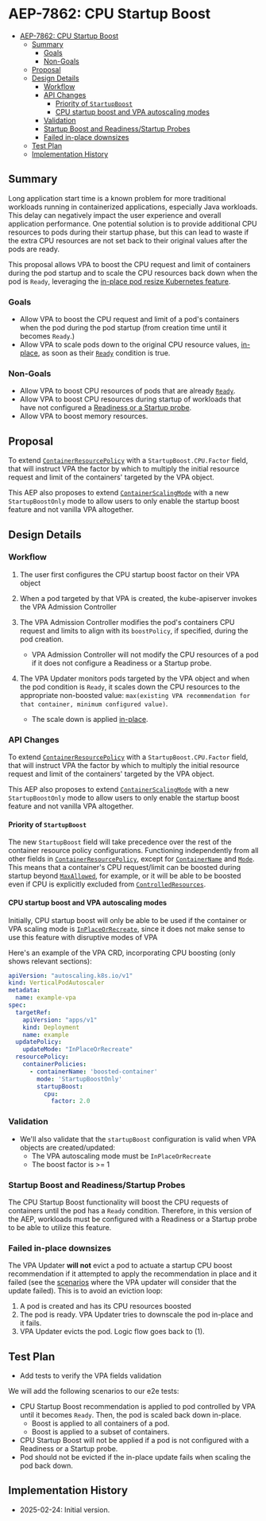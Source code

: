 # AEP-7862: CPU Startup Boost

<!-- toc -->
- [AEP-7862: CPU Startup Boost](#aep-7862-cpu-startup-boost)
  - [Summary](#summary)
    - [Goals](#goals)
    - [Non-Goals](#non-goals)
  - [Proposal](#proposal)
  - [Design Details](#design-details)
    - [Workflow](#workflow)
    - [API Changes](#api-changes)
      - [Priority of `StartupBoost`](#priority-of-startupboost)
      - [CPU startup boost and VPA autoscaling modes](#cpu-startup-boost-and-vpa-autoscaling-modes)
    - [Validation](#validation)
    - [Startup Boost and Readiness/Startup Probes](#startup-boost-and-readinessstartup-probes)
    - [Failed in-place downsizes](#failed-in-place-downsizes)
  - [Test Plan](#test-plan)
  - [Implementation History](#implementation-history)
<!-- /toc -->

## Summary

Long application start time is a known problem for more traditional workloads
running in containerized applications, especially Java workloads. This delay can
negatively impact the user experience and overall application performance. One
potential solution is to provide additional CPU resources to pods during their
startup phase, but this can lead to waste if the extra CPU resources are not
set back to their original values after the pods are ready.

This proposal allows VPA to boost the CPU request and limit of containers during
the pod startup and to scale the CPU resources back down when the pod is `Ready`,
leveraging the [in-place pod resize Kubernetes feature](https://github.com/kubernetes/enhancements/tree/master/keps/sig-node/1287-in-place-update-pod-resources).


### Goals

* Allow VPA to boost the CPU request and limit of a pod's containers when the pod during the pod startup (from creation time until it becomes `Ready`.)
* Allow VPA to scale pods down to the original CPU resource values, [in-place](https://github.com/kubernetes/enhancements/tree/master/keps/sig-node/1287-in-place-update-pod-resources), as soon as their [`Ready`](https://kubernetes.io/docs/concepts/workloads/pods/pod-lifecycle/#pod-conditions) condition is true.

### Non-Goals

* Allow VPA to boost CPU resources of pods that are already [`Ready`](https://kubernetes.io/docs/concepts/workloads/pods/pod-lifecycle/#pod-conditions).
* Allow VPA to boost CPU resources during startup of workloads that have not configured a [Readiness or a Startup probe](https://kubernetes.io/docs/tasks/configure-pod-container/configure-liveness-readiness-startup-probes/).
* Allow VPA to boost memory resources.

## Proposal

To extend [`ContainerResourcePolicy`](https://github.com/kubernetes/autoscaler/blob/0a34bf5d3a71b486bdaa440f1af7f8d50dc8e391/vertical-pod-autoscaler/pkg/apis/autoscaling.k8s.io/v1/types.go#L190) with a `StartupBoost.CPU.Factor` field, that will instruct VPA the factor by which to multiply the initial resource request and limit of the containers' targeted by the VPA object.

This AEP also proposes to extend [`ContainerScalingMode`](https://github.com/kubernetes/autoscaler/blob/0a34bf5d3a71b486bdaa440f1af7f8d50dc8e391/vertical-pod-autoscaler/pkg/apis/autoscaling.k8s.io/v1/types.go#L230-L235) with a new `StartupBoostOnly` mode to allow users to only enable the startup boost feature and not vanilla VPA altogether.

## Design Details

### Workflow

1.  The user first configures the CPU startup boost factor on their VPA object

1. When a pod targeted by that VPA is created, the kube-apiserver invokes the
VPA Admission Controller

1. The VPA Admission Controller modifies the pod's containers CPU request and
limits to align with its `boostPolicy`, if specified, during the
pod creation.
      * VPA Admission Controller will not modify the CPU resources of a pod if
        it does not configure a Readiness or a Startup probe.

1. The VPA Updater monitors pods targeted by the VPA object and when the pod
condition is `Ready`, it scales down the CPU resources to the appropriate
non-boosted value: `max(existing VPA recommendation for that container, minimum configured value)`.
    * The scale down is applied [in-place](https://github.com/kubernetes/enhancements/tree/master/keps/sig-node/1287-in-place-update-pod-resources).

### API Changes

To extend [`ContainerResourcePolicy`](https://github.com/kubernetes/autoscaler/blob/0a34bf5d3a71b486bdaa440f1af7f8d50dc8e391/vertical-pod-autoscaler/pkg/apis/autoscaling.k8s.io/v1/types.go#L190) with a `StartupBoost.CPU.Factor` field, that will instruct VPA the factor by which to multiply the initial resource request and limit of the containers' targeted by the VPA object.

This AEP also proposes to extend [`ContainerScalingMode`](https://github.com/kubernetes/autoscaler/blob/0a34bf5d3a71b486bdaa440f1af7f8d50dc8e391/vertical-pod-autoscaler/pkg/apis/autoscaling.k8s.io/v1/types.go#L230-L235) with a new `StartupBoostOnly` mode to allow users to only enable the startup boost feature and not vanilla VPA altogether.


#### Priority of `StartupBoost`

The new `StartupBoost` field will take precedence over the rest of the container resource policy configurations. Functioning independently from all other fields in [`ContainerResourcePolicy`](https://github.com/kubernetes/autoscaler/blob/0a34bf5d3a71b486bdaa440f1af7f8d50dc8e391/vertical-pod-autoscaler/pkg/apis/autoscaling.k8s.io/v1/types.go#L190), except for [`ContainerName`](https://github.com/kubernetes/autoscaler/blob/0a34bf5d3a71b486bdaa440f1af7f8d50dc8e391/vertical-pod-autoscaler/pkg/apis/autoscaling.k8s.io/v1/types.go#L191-L194) and [`Mode`](https://github.com/kubernetes/autoscaler/blob/0a34bf5d3a71b486bdaa440f1af7f8d50dc8e391/vertical-pod-autoscaler/pkg/apis/autoscaling.k8s.io/v1/types.go#L195-L197). This means that a container's CPU request/limit can be boosted during startup beyond [`MaxAllowed`](https://github.com/kubernetes/autoscaler/blob/0a34bf5d3a71b486bdaa440f1af7f8d50dc8e391/vertical-pod-autoscaler/pkg/apis/autoscaling.k8s.io/v1/types.go#L202-L205), for example, or it will be able to be boosted even if
CPU is  explicitly excluded from [`ControlledResources`](https://github.com/kubernetes/autoscaler/blob/0a34bf5d3a71b486bdaa440f1af7f8d50dc8e391/vertical-pod-autoscaler/pkg/apis/autoscaling.k8s.io/v1/types.go#L207-L211).

#### CPU startup boost and VPA autoscaling modes

Initially, CPU startup boost will only be able to be used if the container or VPA scaling mode is [`InPlaceOrRecreate`](https://github.com/kubernetes/autoscaler/blob/0a34bf5d3a71b486bdaa440f1af7f8d50dc8e391/vertical-pod-autoscaler/enhancements/4016-in-place-updates-support/README.md?plain=1#L61), since it does not make sense to use this feature with disruptive modes of VPA

Here's an example of the VPA CRD, incorporating CPU boosting (only shows relevant sections):

```yaml
apiVersion: "autoscaling.k8s.io/v1"
kind: VerticalPodAutoscaler
metadata:
  name: example-vpa
spec:
  targetRef:
    apiVersion: "apps/v1"
    kind: Deployment
    name: example
  updatePolicy:
    updateMode: "InPlaceOrRecreate"
  resourcePolicy:
    containerPolicies:
      - containerName: 'boosted-container'
        mode: 'StartupBoostOnly'
        startupBoost:
          cpu:
            factor: 2.0
```

### Validation

* We'll also validate that the `startupBoost` configuration is valid when VPA objects are created/updated:
   * The VPA autoscaling mode must be `InPlaceOrRecreate`
   * The boost factor is >= 1

### Startup Boost and Readiness/Startup Probes

The CPU Startup Boost functionality will boost the CPU requests of containers
until the pod has a `Ready` condition. Therefore, in this version of the AEP,
workloads must be configured with a Readiness or a Startup probe to be able to
utilize this feature.

### Failed in-place downsizes

The VPA Updater **will not** evict a pod to actuate a startup CPU boost recommendation if it attempted to apply the recommendation in place and it failed (see the [scenarios](https://github.com/kubernetes/autoscaler/blob/0a34bf5d3a71b486bdaa440f1af7f8d50dc8e391/vertical-pod-autoscaler/enhancements/4016-in-place-updates-support/README.md?plain=1#L164-L169 ) where the VPA updater will consider that the update failed). This is to avoid an eviction loop:

1. A pod is created and has its CPU resources boosted
1. The pod is ready. VPA Updater tries to downscale the pod in-place and it fails.
1. VPA Updater evicts the pod. Logic flow goes back to (1).

## Test Plan

* Add tests to verify the VPA fields validation

We will add the following scenarios to our e2e tests:

* CPU Startup Boost recommendation is applied to pod controlled by VPA until it becomes `Ready`. Then, the pod is scaled back down in-place.
  * Boost is applied to all containers of a pod.
  * Boost is applied to a subset of containers.
* CPU Startup Boost will not be applied if a pod is not configured with a Readiness or a Startup probe.
* Pod should not be evicted if the in-place update fails when scaling the pod back down.


## Implementation History

* 2025-02-24: Initial version.

